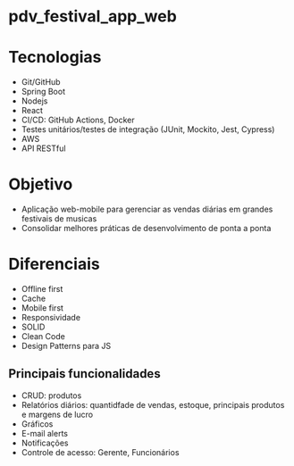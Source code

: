# pdv_festival_app_web

# Tecnologias
- Git/GitHub
- Spring Boot
- Nodejs
- React
- CI/CD: GitHub Actions, Docker
- Testes unitários/testes de integração (JUnit, Mockito, Jest, Cypress)
- AWS
- API RESTful

# Objetivo
- Aplicação web-mobile para gerenciar as vendas diárias em grandes festivais de musicas
- Consolidar melhores práticas de desenvolvimento de ponta a ponta

# Diferenciais
- Offline first
- Cache
- Mobile first
- Responsividade
- SOLID
- Clean Code
- Design Patterns para JS

## Principais funcionalidades
- CRUD: produtos
- Relatórios diários: quantidfade de vendas, estoque, principais produtos e margens de lucro
- Gráficos
- E-mail alerts
- Notificações
- Controle de acesso: Gerente, Funcionários

